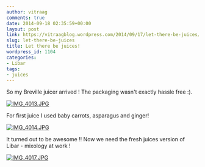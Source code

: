 ```yaml
---
author: vitraag
comments: true
date: 2014-09-18 02:35:59+00:00
layout: post
link: https://vitraagblog.wordpress.com/2014/09/17/let-there-be-juices/
slug: let-there-be-juices
title: Let there be juices!
wordpress_id: 1104
categories:
- Libar
tags:
- juices
---
```


So my Breville juicer arrived ! The packaging wasn't exactly hassle free :).

[![IMG_4013.JPG](https://vitraag.files.wordpress.com/2014/09/img_4013.jpg)](https://vitraag.files.wordpress.com/2014/09/img_4013.jpg)

<!-- more -->For first juice I used baby carrots, asparagus and ginger!

[![IMG_4014.JPG](https://vitraag.files.wordpress.com/2014/09/img_4014.jpg)](https://vitraag.files.wordpress.com/2014/09/img_4014.jpg)

It turned out to be awesome !! Now we need the fresh juices version of Libar - mixology at work !

[![IMG_4017.JPG](https://vitraag.files.wordpress.com/2014/09/img_4017.jpg)](https://vitraag.files.wordpress.com/2014/09/img_4017.jpg)
